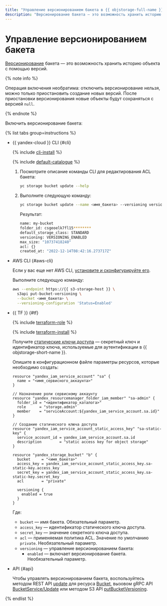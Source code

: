 ```yaml
---
title: "Управление версионированием бакета в {{ objstorage-full-name }}"
description: "Версионирование бакета — это возможность хранить историю объекта с помощью версий. Из этой статьи вы узнаете, как управлять версионированием в {{ objstorage-name }}."
---
```


# Управление версионированием бакета

[Версионирование](../../concepts/versioning.md) бакета — это возможность хранить историю объекта с помощью версий.

{% note info %}

Операция включения необратима: отключить версионирование нельзя, можно только приостановить создание новых версий. После приостановки версионирования новые объекты будут сохраняться с версией `null`.

{% endnote %}

Включить версионирование бакета:

{% list tabs group=instructions %}

- {{ yandex-cloud }} CLI {#cli}

  {% include [cli-install](../../../_includes/cli-install.md) %}

  {% include [default-catalogue](../../../_includes/default-catalogue.md) %}

  1. Посмотрите описание команды CLI для редактирования ACL бакета:

     ```bash
     yc storage bucket update --help
     ```  

  1. Выполните следующую команду:

     ```bash
     yc storage bucket update --name <имя_бакета> --versioning versioning-enabled 
     ```  
     
     Результат:

     ```bash
     name: my-bucket
     folder_id: csgeoelk7fl15********
     default_storage_class: STANDARD
     versioning: VERSIONING_ENABLED
     max_size: "10737418240"
     acl: {}
     created_at: "2022-12-14T08:42:16.273717Z"
     ```

- AWS CLI {#aws-cli}

  Если у вас еще нет AWS CLI, [установите и сконфигурируйте его](../../tools/aws-cli.md).

  Выполните следующую команду:

  ```bash
  aws --endpoint https://{{ s3-storage-host }} \
    s3api put-bucket-versioning \
    --bucket <имя_бакета> \
    --versioning-configuration 'Status=Enabled'
  ```

- {{ TF }} {#tf}

  {% include [terraform-role](../../../_includes/storage/terraform-role.md) %}

  {% include [terraform-install](../../../_includes/terraform-install.md) %}
  
  Получите [статические ключи доступа](../../../iam/operations/sa/create-access-key.md) — секретный ключ и идентификатор ключа, используемые для аутентификации в {{ objstorage-short-name }}.

  Опишите в конфигурационном файле параметры ресурсов, которые необходимо создать:

  ```hcl
  resource "yandex_iam_service_account" "sa" {
    name = "<имя_сервисного_аккаунта>"
  }

  // Назначение роли сервисному аккаунту
  resource "yandex_resourcemanager_folder_iam_member" "sa-admin" {
    folder_id = "<идентификатор_каталога>"
    role      = "storage.admin"
    member    = "serviceAccount:${yandex_iam_service_account.sa.id}"
  }

  // Создание статического ключа доступа
  resource "yandex_iam_service_account_static_access_key" "sa-static-key" {
    service_account_id = yandex_iam_service_account.sa.id
    description        = "static access key for object storage"
  }

  resource "yandex_storage_bucket" "b" {
    bucket     = "<имя_бакета>"
    access_key = yandex_iam_service_account_static_access_key.sa-static-key.access_key
    secret_key = yandex_iam_service_account_static_access_key.sa-static-key.secret_key
    acl        = "private"

    versioning {
      enabled = true
    }
  }
  ```

  Где:

  * `bucket` — имя бакета. Обязательный параметр.
  * `access_key` — идентификатор статического ключа доступа.
  * `secret_key` — значение секретного ключа доступа.
  * `acl` — применяемая политика ACL. Значение по умолчанию `private`. Необязательный параметр.
  * `versioning` — управление версионированием бакета:
    * `enabled` — включает версионирование бакета. Необязательный параметр.

- API {#api}

  Чтобы управлять версионированием бакета, воспользуйтесь методом REST API [update](../../api-ref/Bucket/update.md) для ресурса [Bucket](../../api-ref/Bucket/index.md), вызовом gRPC API [BucketService/Update](../../api-ref/grpc/bucket_service.md#Update) или методом S3 API [putBucketVersioning](../../s3/api-ref/bucket/putBucketVersioning.md).

{% endlist %}
